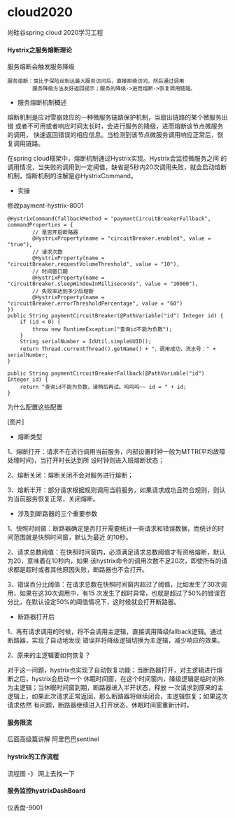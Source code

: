 # cloud2020
尚硅谷spring cloud 2020学习工程

#### Hystrix之服务熔断理论
服务熔断会触发服务降级
```
服务熔断：类比于保险丝到达最大服务访问后，直接拒绝访问，然后通过调用
        服务降级方法友好返回提示；服务的降级->进而熔断->恢复调用链路。
```
- 服务熔断机制概述

熔断机制是应对雪崩效应的一种微服务链路保护机制，当扇出链路的某个微服务出错
或者不可用或者响应时间太长时，会进行服务的降级，进而熔断该节点微服务的调用，
快速返回错误的相应信息。当检测到该节点微服务调用响应正常后，恢复调用链路。

在spring cloud框架中，熔断机制通过Hystrix实现。Hystrix会监控微服务之间
的调用情况，当失败的调用到一定阈值，缺省是5秒内20次调用失败，就会启动熔断
机制，熔断机制的注解是@HystrixCommand。

- 实操

修改payment-hystrix-8001
```
@HystrixCommand(fallbackMethod = "paymentCircuitBreakerFallback", commandProperties = {
        // 是否开启断路器
        @HystrixProperty(name = "circuitBreaker.enabled", value = "true"),
        // 请求次数
        @HystrixProperty(name = "circuitBreaker.requestVolumeThreshold", value = "10"),
        // 时间窗口期
        @HystrixProperty(name = "circuitBreaker.sleepWindowInMilliseconds", value = "10000"),
        // 失败率达到多少后熔断
        @HystrixProperty(name = "circuitBreaker.errorThresholdPercentage", value = "60")
})
public String paymentCircuitBreaker(@PathVariable("id") Integer id) {
    if (id < 0) {
        throw new RuntimeException("查询id不能为负数");
    }
    String serialNumber = IdUtil.simpleUUID();
    return Thread.currentThread().getName() + "，调用成功，流水号：" + serialNumber;
}

public String paymentCircuitBreakerFallback(@PathVariable("id") Integer id) {
    return "查询id不能为负数，请稍后再试。呜呜呜~~ id = " + id;
}
```
为什么配置这些配置

[图片]

- 熔断类型

1、熔断打开：请求不在进行调用当前服务，内部设置时钟一般为MTTR(平均故障处理时间)，当打开时长达到所
设时钟则进入班熔断状态；

2、熔断关闭：熔断关闭不会对服务进行熔断；

3、熔断半开：部分请求根据规则调用当前服务，如果请求成功且符合规则，则认为当前服务恢复正常，关闭熔断。

- 涉及到断路器的三个重要参数

1、快照时间窗：断路器确定是否打开需要统计一些请求和错误数据，而统计的时间范围就是快照时间窗，默认为最近
的10秒。

2、请求总数阈值：在快照时间窗内，必须满足请求总数阈值才有资格熔断，默认为20，意味着在10秒内，如果
该hystrix命令的调用次数不足20次，即使所有的请求都是超时或者其他原因失败，断路器也不会打开。

3、错误百分比阈值：在请求总数在快照时间窗内超过了阈值，比如发生了30次调用，如果在这30次调用中，有15
次发生了超时异常，也就是超过了50%的错误百分比，在默认设定50%的阈值情况下，这时候就会打开断路器。

- 断路器打开后

1、再有请求调用的时候，将不会调用主逻辑，直接调用降级fallback逻辑。通过断路器，实现了自动地发现
错误并将降级逻辑切换为主逻辑，减少响应的效果。

2、原来的主逻辑要如何恢复？

对于这一问题，hystrix也实现了自动恢复功能；当断路器打开，对主逻辑进行熔断之后，hystrix会启动一个
休眠时间窗，在这个时间窗内，降级逻辑是临时的称为主逻辑；当休眠时间窗到期，断路器进入半开状态，释放
一次请求到原来的主逻辑上，如果此次请求正常返回，那么断路器将继续闭合，主逻辑恢复；如果这次请求依然
有问题，断路器继续进入打开状态，休眠时间窗重新计时。

#### 服务限流
后面高级篇讲解 阿里巴巴sentinel

#### hystrix的工作流程
流程图 -》 网上去找一下


#### 服务监控hystrixDashBoard
仪表盘-9001